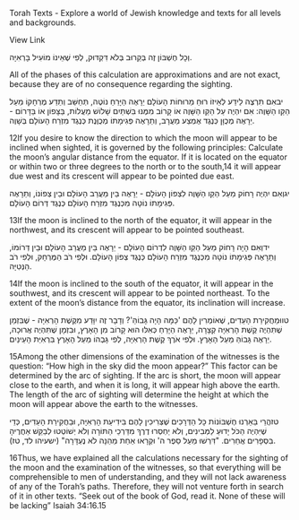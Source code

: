 Torah Texts - Explore a world of Jewish knowledge and texts for all levels and backgrounds.

View Link

וְכָל חֶשְׁבּוֹן זֶה בְּקֵרוּב בְּלֹא דִּקְדּוּק, לְפִי שֶׁאֵינוֹ מוֹעִיל בָּרְאִיָּה.

All of the phases of this calculation are approximations and are not exact, because they are of no consequence regarding the sighting.

יבאִם תִּרְצֶה לֵידַע לְאֵיזוֹ רוּחַ מֵרוּחוֹת הָעוֹלָם יֵרָאֶה הַיָּרֵחַ נוֹטֶה, תְּחַשֵּׁב וְתֵדַע מֶרְחָקוֹ מֵעַל הַקַּו הַשָּׁוֶה: אִם יִהְיֶה עַל הַקַּו הַשָּׁוֶה אוֹ קָרוֹב מִמֶּנּוּ בִּשְׁתַּיִם שָׁלוֹשׁ מַעֲלוֹת, בַּצָּפוֹן אוֹ בַּדָּרוֹם - יֵרָאֶה מְכֻוָּן כְּנֶגֶד אֶמְצַע מַעֲרָב, וְתֵרָאֶה פְּגִימָתוֹ מְכֻוֶּנֶת כְּנֶגֶד מִזְרַח הָעוֹלָם בְּשָׁוֶה.

12If you desire to know the direction to which the moon will appear to be inclined when sighted, it is governed by the following principles: Calculate the moon’s angular distance from the equator. If it is located on the equator or within two or three degrees to the north or to the south,14 it will appear due west and its crescent will appear to be pointed due east.

יגוְאִם יִהְיֶה רָחוֹק מֵעַל הַקַּו הַשָּׁוֶה לִצְפוֹן הָעוֹלָם - יֵרָאֶה בֵּין מַעֲרַב הָעוֹלָם וּבֵין צְפוֹנוֹ, וְתֵרָאֶה פְּגִימָתוֹ נוֹטָה מִכְּנֶגֶד מִזְרַח הָעוֹלָם כְּנֶגֶד דְּרוֹם הָעוֹלָם.

13If the moon is inclined to the north of the equator, it will appear in the northwest, and its crescent will appear to be pointed southeast.

ידוְאִם הָיָה רָחוֹק מֵעַל הַקַּו הַשָּׁוֶה לִדְרוֹם הָעוֹלָם - יֵרָאֶה בֵּין מַעֲרַב הָעוֹלָם וּבֵין דְּרוֹמוֹ, וְתֵרָאֶה פְּגִימָתוֹ נוֹטָה מִכְּנֶגֶד מִזְרַח הָעוֹלָם כְּנֶגֶד צְפוֹן הָעוֹלָם. וּלְפִי רֹב הַמֶּרְחָק, וּלְפִי רֹב הַנְּטִיָּה.

14If the moon is inclined to the south of the equator, it will appear in the southwest, and its crescent will appear to be pointed northeast. To the extent of the moon’s distance from the equator, its inclination will increase.

טווּמֵחֲקִירַת הָעֵדִים, שֶׁאוֹמְרִין לָהֶם 'כַּמָּה הָיָה גָּבוֹהַּ'? וְדָבָר זֶה יִוָּדַע מִקֶּשֶׁת הָרְאִיָּה - שֶׁבִּזְמַן שֶׁתִּהְיֶה קֶשֶׁת הָרְאִיָּה קְצָרָה, יֵרָאֶה הַיָּרֵחַ כְּאִלּוּ הוּא קָרוֹב מִן הָאָרֶץ, וּבִזְמָן שֶׁתִּהְיֶה אֲרוּכָה, יֵרָאֶה גָּבוֹהַּ מֵעַל הָאָרֶץ. וּלְפִי אֹרֶךְ קֶשֶׁת הָרְאִיָּה, לְפִי גָּבְהוֹ מֵעַל הָאָרֶץ בִּרְאִיַּת הָעֵינַיִם.

15Among the other dimensions of the examination of the witnesses is the question: “How high in the sky did the moon appear?” This factor can be determined by the arc of sighting. If the arc is short, the moon will appear close to the earth, and when it is long, it will appear high above the earth. The length of the arc of sighting will determine the height at which the moon will appear above the earth to the witnesses.

טזהֲרֵי בֵּאַרְנוּ חֶשְׁבּוֹנוֹת כָּל הַדְּרָכִים שֶׁצְּרִיכִין לָהֶם בִּידִיעַת הָרְאִיָּה, וּבַחֲקִירַת הָעֵדִים, כְּדֵי שֶׁיִּהְיֶה הַכֹּל יָדוּעַ לַמְּבִינִים, וְלֹא יַחְסְרוּ דֶרֶךְ מִדַּרְכֵי הַתּוֹרָה וְלֹא יְשׁוֹטְטוּ לְבַקֵּשׁ אַחֲרֶיהָ בִּסְפָרִים אֲחֵרִים. "דִּרְשׁוּ מֵעַל סֵפֶר ה' וּקְרָאוּ אַחַת מֵהֵנָּה לֹא נֶעְדָּרָה" (ישעיהו לד, טז).

16Thus, we have explained all the calculations necessary for the sighting of the moon and the examination of the witnesses, so that everything will be comprehensible to men of understanding, and they will not lack awareness of any of the Torah’s paths. Therefore, they will not venture forth in search of it in other texts. “Seek out of the book of God, read it. None of these will be lacking” Isaiah 34:16.15
